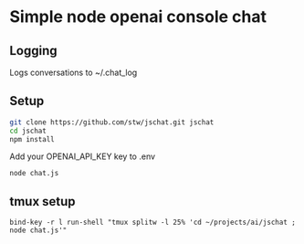 # Simple node openai console chat


## Logging

Logs conversations to ~/.chat_log 


## Setup

```bash 
git clone https://github.com/stw/jschat.git jschat
cd jschat
npm install
```

Add your OPENAI_API_KEY key to .env

```
node chat.js
```


## tmux setup 

```tmux
bind-key -r l run-shell "tmux splitw -l 25% 'cd ~/projects/ai/jschat ; node chat.js'"
```



